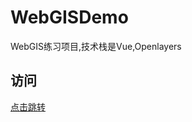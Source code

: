 # WebGISDemo
WebGIS练习项目,技术栈是Vue,Openlayers

## 访问
[点击跳转](https://soitwater.github.io/WebGISDemo/dist)